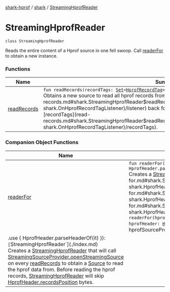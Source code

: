 [shark-hprof](../../index.md) / [shark](../index.md) / [StreamingHprofReader](./index.md)

# StreamingHprofReader

`class StreamingHprofReader`

Reads the entire content of a Hprof source in one fell swoop.
Call [readerFor](reader-for.md) to obtain a new instance.

### Functions

| Name | Summary |
|---|---|
| [readRecords](read-records.md) | `fun readRecords(recordTags: `[`Set`](https://kotlinlang.org/api/latest/jvm/stdlib/kotlin.collections/-set/index.html)`<`[`HprofRecordTag`](../-hprof-record-tag/index.md)`>, listener: `[`OnHprofRecordTagListener`](../-on-hprof-record-tag-listener/index.md)`): `[`Long`](https://kotlinlang.org/api/latest/jvm/stdlib/kotlin/-long/index.html)<br>Obtains a new source to read all hprof records from and calls [listener](read-records.md#shark.StreamingHprofReader$readRecords(kotlin.collections.Set((shark.HprofRecordTag)), shark.OnHprofRecordTagListener)/listener) back for each record that matches one of the provided [recordTags](read-records.md#shark.StreamingHprofReader$readRecords(kotlin.collections.Set((shark.HprofRecordTag)), shark.OnHprofRecordTagListener)/recordTags). |

### Companion Object Functions

| Name | Summary |
|---|---|
| [readerFor](reader-for.md) | `fun readerFor(hprofFile: `[`File`](https://docs.oracle.com/javase/6/docs/api/java/io/File.html)`, hprofHeader: `[`HprofHeader`](../-hprof-header/index.md)` = HprofHeader.parseHeaderOf(hprofFile)): `[`StreamingHprofReader`](./index.md)<br>Creates a [StreamingHprofReader](./index.md) for the provided [hprofFile](reader-for.md#shark.StreamingHprofReader.Companion$readerFor(java.io.File, shark.HprofHeader)/hprofFile). [hprofHeader](reader-for.md#shark.StreamingHprofReader.Companion$readerFor(java.io.File, shark.HprofHeader)/hprofHeader) will be read from [hprofFile](reader-for.md#shark.StreamingHprofReader.Companion$readerFor(java.io.File, shark.HprofHeader)/hprofFile) unless you provide it.`fun readerFor(hprofSourceProvider: `[`StreamingSourceProvider`](../-streaming-source-provider/index.md)`, hprofHeader: `[`HprofHeader`](../-hprof-header/index.md)` = hprofSourceProvider.openStreamingSource()
          .use { HprofHeader.parseHeaderOf(it) }): `[`StreamingHprofReader`](./index.md)<br>Creates a [StreamingHprofReader](./index.md) that will call [StreamingSourceProvider.openStreamingSource](../-streaming-source-provider/open-streaming-source.md) on every [readRecords](read-records.md) to obtain a [Source](#) to read the hprof data from. Before reading the hprof records, [StreamingHprofReader](./index.md) will skip [HprofHeader.recordsPosition](../-hprof-header/records-position.md) bytes. |

